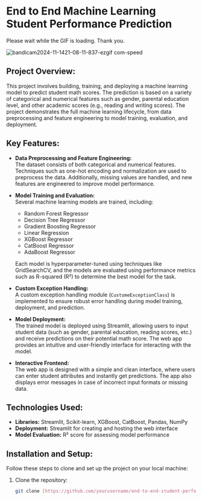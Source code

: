 # End to End Machine Learning Student Performance Prediction

Please wait while the GIF is loading. Thank you.

![bandicam2024-11-1421-08-11-837-ezgif com-speed](https://github.com/user-attachments/assets/29558989-7157-4834-ae74-11ce218e1b61)

## Project Overview:

This project involves building, training, and deploying a machine learning model to predict student math scores. The prediction is based on a variety of categorical and numerical features such as gender, parental education level, and other academic scores (e.g., reading and writing scores). The project demonstrates the full machine learning lifecycle, from data preprocessing and feature engineering to model training, evaluation, and deployment.

## Key Features:

- **Data Preprocessing and Feature Engineering:**  
  The dataset consists of both categorical and numerical features. Techniques such as one-hot encoding and normalization are used to preprocess the data. Additionally, missing values are handled, and new features are engineered to improve model performance.

- **Model Training and Evaluation:**  
  Several machine learning models are trained, including:
  - Random Forest Regressor
  - Decision Tree Regressor
  - Gradient Boosting Regressor
  - Linear Regression
  - XGBoost Regressor
  - CatBoost Regressor
  - AdaBoost Regressor  

  Each model is hyperparameter-tuned using techniques like GridSearchCV, and the models are evaluated using performance metrics such as R-squared (R²) to determine the best model for the task.

- **Custom Exception Handling:**  
  A custom exception handling module (`CustomeExceptionClass`) is implemented to ensure robust error handling during model training, deployment, and prediction.

- **Model Deployment:**  
  The trained model is deployed using Streamlit, allowing users to input student data (such as gender, parental education, reading scores, etc.) and receive predictions on their potential math score. The web app provides an intuitive and user-friendly interface for interacting with the model.

- **Interactive Frontend:**  
  The web app is designed with a simple and clean interface, where users can enter student attributes and instantly get predictions. The app also displays error messages in case of incorrect input formats or missing data.

## Technologies Used:

- **Libraries:** Streamlit, Scikit-learn, XGBoost, CatBoost, Pandas, NumPy
- **Deployment:** Streamlit for creating and hosting the web interface
- **Model Evaluation:** R² score for assessing model performance

## Installation and Setup:

Follow these steps to clone and set up the project on your local machine:

1. Clone the repository:

   ```bash
   git clone [https://github.com/yourusername/end-to-end-student-performance-prediction.git](https://github.com/reyanalam/ML-project.git)
